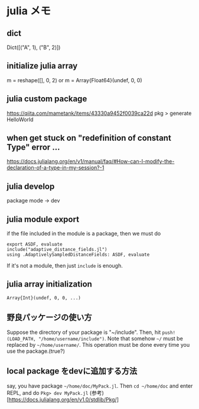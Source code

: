# julia メモ

## dict
Dict([("A", 1), ("B", 2)])

## initialize julia array
m = reshape([], 0, 2)
or 
m = Array{Float64}(undef, 0, 0)

## julia custom package 
https://qiita.com/mametank/items/43330a9452f0039ca22d
pkg > generate HelloWorld

## when get stuck on "redefinition of constant Type" error ...
https://docs.julialang.org/en/v1/manual/faq/#How-can-I-modify-the-declaration-of-a-type-in-my-session?-1


## julia develop
package mode -> dev

## julia module export 
if the file included in the module is a package, then we must do 
```
export ASDF, evaluate
include("adaptive_distance_fields.jl")
using .AdaptivelySampledDistanceFields: ASDF, evaluate
```
If it's not a module, then just `include` is enough.

## julia array initialization 
`Array{Int}(undef, 0, 0, ...)`

## 野良パッケージの使い方
Suppose the directory of your package is "~/include". Then, hit `push!(LOAD_PATH, "/home/username/include")`. Note that somehow `~/` must be replaced by `~/home/username/`. This operation must be done every time you use the package.(true?)
## local package をdevに追加する方法
say, you have package `~/home/doc/MyPack.jl`. Then `cd ~/home/doc` and enter REPL, and do `Pkg> dev MyPack.jl`
(参考)[https://docs.julialang.org/en/v1.0/stdlib/Pkg/]
